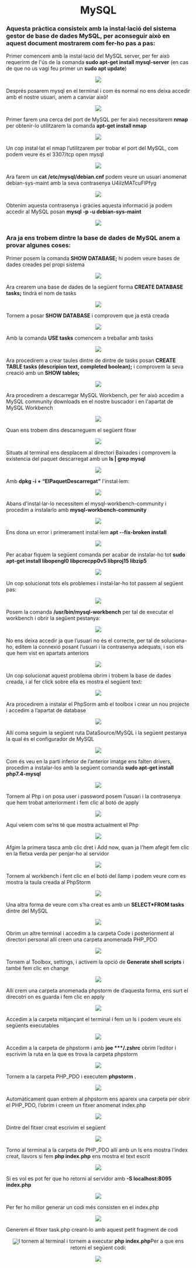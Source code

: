 <h1 align=center>MySQL</h1>
<h3>Aquesta pràctica consisteix amb la instal·lació del sistema gestor de base de dades MySQL, per aconseguir això en aquest document mostrarem com fer-ho pas a pas:</h3>


<p>Primer comencem amb la instal·lació del MySQL server, per fer això requerirm de l'ús de la comanda <b>sudo apt-get install mysql-server</b> (en cas de que no us vagi feu primer un <b>sudo apt update</b>)</p>
<p align=center>
<img align=center src=https://user-images.githubusercontent.com/91154202/167886989-70218741-dd81-4479-a067-7f012c2d85b4.png>
<p/>

<p>Després posarem mysql en el terminal i com és normal no ens deixa accedir amb el nostre usuari, anem a canviar això!</p>
<p align=center>
<img align=center src=https://user-images.githubusercontent.com/91154202/167886854-26be46d2-b33d-43a7-9f24-70acc623ec57.png>
</p>

<p>Primer farem una cerca del port de MySQL per fer això necessitarem <b>nmap</b> per obtenir-lo utilitzarem la comanda <b>apt-get install nmap</b></p>
<p align=center>
<img align=center src=https://user-images.githubusercontent.com/91154202/167885932-38931a83-374f-4e0b-8b85-9410576e3f5c.png>
</p>

<p>Un cop instal·lat el nmap l’utilitzarem per trobar el port del MySQL, com podem veure és el 3307/tcp open mysql</p>

<p align=center>
<img align=center src=https://user-images.githubusercontent.com/91154202/167887324-55a5cf7b-b00e-4eb3-b03c-1db9cf45bb28.png>
</p>
     
<p>Ara farem un <b>cat /etc/mysql/debian.cnf</b> podem veure un usuari anomenat debian-sys-maint amb la seva contrasenya U4iIzMATcuFlPfyg</p>
<p align=center>
<img align=center src=https://user-images.githubusercontent.com/91154202/167888005-0669b02e-4159-41c7-bd42-4e5933cc4552.png>
</p>
     
<p>Obtenim aquesta contrasenya i gràcies aquesta informació  ja podem accedir al MySQL posan <b>mysql -p -u debian-sys-maint</b></p>
<p align=center>
<img align=center src=https://user-images.githubusercontent.com/91154202/167888440-e6ada027-bf1b-4a7c-b5a1-796096f56344.png>
</p>
     
<h3>Ara ja ens trobem dintre la base de dades de MySQL anem a provar algunes coses: </h3>
<p>Primer posem la comanda <b>SHOW DATABASE;</b> hi podem veure bases de dades creades pel propi sistema</p>
<p align=center>
<img align=center src=https://user-images.githubusercontent.com/91154202/167888631-b3cea920-2581-4292-88c8-bb4fc003bff3.png>
</p>
     
<p>Ara crearem una base de dades de la següent forma <b>CREATE DATABASE tasks;</b> tindrà el nom de tasks </p>
<p align=center>
<img align=center src=https://user-images.githubusercontent.com/91154202/167888742-b8e19142-6bae-4f7d-9a81-61ea3750d0de.png>
</p>
<p>Tornem a posar <b>SHOW DATABASE</b> i comprovem que ja està creada</p>
<p align=center>
<img align=center src=https://user-images.githubusercontent.com/91154202/167888801-2eefcc63-bd51-4959-b424-c2ddb7022ffe.png
</p>     
<p>Amb la comanda <b>USE tasks</b> comencem a treballar amb tasks</p>
<p align=center>
<img align=center src=https://user-images.githubusercontent.com/91154202/167888878-a7a7ee72-a803-48ff-9b4d-d7cfd2e499aa.png>
</p>     
<p>Ara procedirem a crear taules dintre de dintre de tasks posan <b>CREATE TABLE tasks (descripion text, completed boolean);</b> i comprovem la seva creació amb un <b>SHOW tables;</b></p>
<p align=center>
<img align=center src=https://user-images.githubusercontent.com/91154202/167889018-b1fea6c0-cf02-4976-912e-f00d69ef51b5.png>
</p>     
<p>Ara procedirem a descarregar MySQL Workbench, per fer això accedim a MySQL community downloads en el nostre buscador i en l'apartat de MySQL Workbench</p>
<p align=center>
<img align=center src=https://user-images.githubusercontent.com/91154202/167889088-bffdcc98-ffa8-482f-b8d2-d5104c307cd6.png>
</p>
     
<p>Quan ens trobem dins descarreguem el següent fitxer</p>
<p align=center>
<img align=center src=
</p>
<p>Situats al terminal ens desplacem al directori Baixades i comprovem la existencia del paquet descarregat amb un <b>ls | grep mysql</b></p>
<p align=center>
<img align=center src=
</p>     
<p>Amb <b>dpkg -i + “ElPaquetDescarregat”</b> l'instal·lem:</p>
<p align=center>
<img align=center src=
</p>     
<p>Abans d'instal·lar-lo necessitem el mysql-workbench-community i procedim a instalarlo amb <b>mysql-workbench-community</b></p>
<p align=center>
<img align=center src=
</p>     
<p>Ens dona un error i primerament instal·lem <b>apt --fix-broken install</b></p>
<p align=center>
<img align=center src=
</p>     
<p>Per acabar fiquem la següent comanda per acabar de instalar-ho tot <b>sudo apt-get install libopengl0 libpcrecpp0v5 libproj15 libzip5</b></p>
<p align=center>
<img align=center src=
</p>     
<p>Un cop solucionat tots els problemes i instal·lar-ho tot passem al següent pas:</p>
<p align=center>
<img align=center src=
</p>     
<p>Posem la comanda <b>/usr/bin/mysql-workbench</b> per tal de executar el workbench i obrir la següent pestanya: </p>
<p align=center>
<img align=center src=
</p>     
<p>No ens deixa accedir ja que l’usuari no és el correcte, per tal de soluciona-ho, editem la connexió posant l’usuari i la contrasenya adequats, i son els que hem vist en apartats anteriors</p>
<p align=center>
<img align=center src=
</p>     
<p>Un cop solucionat aquest problema obrim i trobem la base de dades creada, i al fer click sobre ella es mostra el següent text: </p>
<p align=center>
<img align=center src=
</p>     
<p>Ara procedirem a instalar el PhpSorm amb el toolbox i crear un nou projecte i accedim a l’apartat de database</p>
<p align=center>
<img align=center src=
</p>     
<p>Allí coma seguim la següent ruta DataSource/MySQL i la següent pestanya la qual és el configurador de MySQL</p>
<p align=center>
<img align=center src=
</p>    
<p>Com és veu en la parti inferior de l’anterior imatge ens falten drivers, procedim a instalar-los amb la següent comanda <b>sudo apt-get install php7.4-mysql</b></p>
<p align=center>
<img align=center src=
</p>     
<p>Tornem al Php i on posa user i password posem l’usuari i la contrasenya que hem trobat anteriorment i fem clic al botó de apply</p>
<p align=center>
<img align=center src=
</p>    
<p>Aquí veiem com se’ns té que mostra actualment el Php</p>
<p align=center>
<img align=center src=
</p>     
<p>Afgim la primera tasca amb clic dret i Add now, quan ja l'hem afegit fem clic en la fletxa verda per penjar-ho al servidor</p>
<p align=center>
<img align=center src=
</p>     
<p>Tornem al workbench i fent clic en el botó del llamp i podem veure com es mostra la taula creada al PhpStorm</p>
<p align=center>
<img align=center src=
</p>    
<p>Una altra forma de veure com s’ha creat es amb un <b>SELECT*FROM tasks</b> dintre del MySQL</p>
<p align=center>
<img align=center src=
</p>     
<p>Obrim un altre terminal i accedim a la carpeta Code i posteriorment al directori personal allí creen una carpeta anomenada PHP_PDO</p>
<p align=center>
<img align=center src=
</p>    
<p>Tornem al Toolbox, settings, i activem la opció de <b>Generate shell scripts</b> i també fem clic en change</p>
<p align=center>
<img align=center src=
</p>
<p>Allí crem una carpeta anomenada phpstorm de d’aquesta forma, ens surt el direcotri on es guarda i fem clic en apply</p>
<p align=center>
<img align=center src=
</p>  
<p>Accedim a la carpeta mitjançant el terminal i fem un ls i podem veure els següents executables</p>
<p align=center>
<img align=center src=
</p>   
<p>Accedim a la carpeta de phpstorm i amb <b>joe ***/.zshrc</b> obrim l’editor i escrivim la ruta en la que es trova la carpeta phpstorm</p>
<p align=center>
<img align=center src=
</p>   
<p>Tornem a la carpeta PHP_PDO i executem <b>phpstorm .</b></p>
<p align=center>
<img align=center src=
</p>  
<p>Automàticament quan entrem al phpstorm ens apareix una carpeta per obrir el PHP_PDO, l’obrim i creem un fitxer anomenat index.php </p>
<p align=center>
<img align=center src=
</p>
<p>Dintre del fitxer creat escrivim el següent</p>
<p align=center>
<img align=center src=
</p>    
<p>Torno al terminal a la carpeta de PHP_PDO allí amb un ls ens mostra l'índex creat, llavors si fem <b>php index.php</b> ens mostra el text escrit</p>
<p align=center>
<img align=center src=
</p> 
<p>Si es vol es pot fer que ho retorni al servidor amb <b>-S localhost:8095 index.php</b></p>
<p align=center>
<img align=center src=
</p>
<p>Per fer ho millor generar un codi més consisten en el index.php</p>
<p align=center>
<img align=center src=
</p>
     
<p>Generem el fitxer task.php creant-lo amb aquest petit fragment de codi</p>
<p align=center>
<img align=center src=
     
<p>I tornem al terminal i tornem a executar  <b>php index.php</b>Per a que ens retorni el següent codi: </p>
<p align=center>
<img align=center src=
